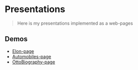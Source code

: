 # Presentations
> Here is my presentations implemented as a web-pages

## Demos
* [Elon-page](https://ic3top.github.io/KPI-labs/presentations/Elon-page/src/index.html)
* [Automobiles-page](https://ic3top.github.io/KPI-labs/presentations/Automobiles-page/dist/index.html)
* [OttoBiography-page](https://ic3top.github.io/KPI-labs/presentations/OttoBiography-page/src/)  